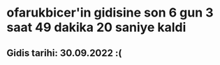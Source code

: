 # ofarukbicer'in gidisine son 6 gun 3 saat 49 dakika 20 saniye kaldi

## Gidis tarihi: 30.09.2022 :(